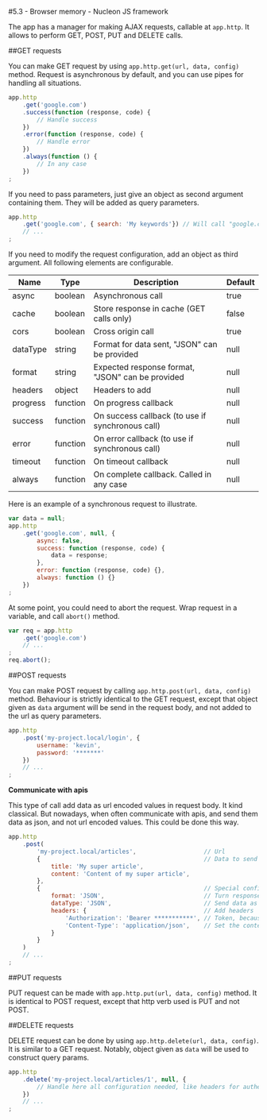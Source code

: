 #5.3 - Browser memory - Nucleon JS framework

The app has a manager for making AJAX requests, callable at `app.http`. It allows to perform GET, POST, PUT and DELETE calls.

##GET requests

You can make GET request by using `app.http.get(url, data, config)` method. Request is asynchronous by default, and you can use pipes for handling all situations.

```javascript
app.http
    .get('google.com')
    .success(function (response, code) {
        // Handle success
    })
    .error(function (response, code) {
        // Handle error
    })
    .always(function () {
        // In any case
    })
;
```

If you need to pass parameters, just give an object as second argument containing them. They will be added as query parameters.

```javascript
app.http
    .get('google.com', { search: 'My keywords'}) // Will call "google.com?search=My keywords"
    // ...
;
```

If you need to modify the request configuration, add an object as third argument. All following elements are configurable.

| Name     | Type     | Description                                      | Default |
|----------|----------|--------------------------------------------------|---------|
| async    | boolean  | Asynchronous call                                | true    |
| cache    | boolean  | Store response in cache (GET calls only)         | false   |
| cors     | boolean  | Cross origin call                                | true    |
| dataType | string   | Format for data sent, "JSON" can be provided     | null    |
| format   | string   | Expected response format, "JSON" can be provided | null    |
| headers  | object   | Headers to add                                   | null    |
| progress | function | On progress callback                             | null    |
| success  | function | On success callback (to use if synchronous call) | null    |
| error    | function | On error callback (to use if synchronous call)   | null    |
| timeout  | function | On timeout callback                              | null    |
| always   | function | On complete callback. Called in any case         | null    |

Here is an example of a synchronous request to illustrate.

```javascript
var data = null;
app.http
    .get('google.com', null, {
        async: false,
        success: function (response, code) {
            data = response;
        },
        error: function (response, code) {},
        always: function () {}
    })
;
```

At some point, you could need to abort the request. Wrap request in a variable, and call `abort()` method.

```javascript
var req = app.http
    .get('google.com')
    // ...
;
req.abort();
```

##POST requests

You can make POST request by calling `app.http.post(url, data, config)` method. Behaviour is strictly identical to the GET request, except that object given as `data` argument will be send in the request body, and not added to the url as query parameters.

```javascript
app.http
    .post('my-project.local/login', {
        username: 'kevin',
        password: '*******'
    })
    // ...
;
```

**Communicate with apis**

This type of call add data as url encoded values in request body. It kind classical. But nowadays, when often communicate with apis, and send them data as json, and not url encoded values. This could be done this way.

```javascript
app.http
    .post(
        'my-project.local/articles',                   // Url
        {                                              // Data to send
            title: 'My super article',
            content: 'Content of my super article',
        },
        {                                              // Special config for communicate with a REST api using json
            format: 'JSON',                            // Turn response into json
            dataType: 'JSON',                          // Send data as json
            headers: {                                 // Add headers
                'Authorization': 'Bearer ***********', // Token, because reques is authenticated
                'Content-Type': 'application/json',    // Set the content type to precise that we communicate with json
            }
        }
    )
    // ...
;
```

##PUT requests

PUT request can be made with `app.http.put(url, data, config)` method. It is identical to POST request, except that http verb used is PUT and not POST.

##DELETE requests

DELETE request can be done by using `app.http.delete(url, data, config)`. It is similar to a GET request. Notably, object given as `data` will be used to construct query params.

```javascript
app.http
    .delete('my-project.local/articles/1', null, {
        // Handle here all configuration needed, like headers for authentication, and so on
    })
    // ...
;
```
